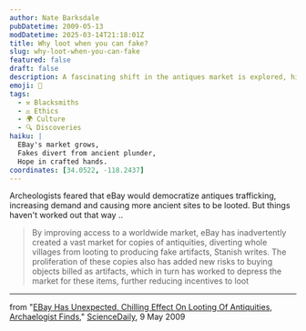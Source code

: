```yaml
---
author: Nate Barksdale
pubDatetime: 2009-05-13
modDatetime: 2025-03-14T21:18:01Z
title: Why loot when you can fake?
slug: why-loot-when-you-can-fake
featured: false
draft: false
description: A fascinating shift in the antiques market is explored, highlighting how eBay's influence changed looting dynamics.
emoji: 🏺
tags:
  - ⚒️ Blacksmiths
  - ⚖️ Ethics
  - 🌍 Culture
  - 🔍 Discoveries
haiku: |
  EBay's market grows,  
  Fakes divert from ancient plunder,  
  Hope in crafted hands.
coordinates: [34.0522, -118.2437]
---
```


Archeologists feared that eBay would democratize antiques trafficking, increasing demand and causing more ancient sites to be looted. But things haven't worked out that way ..

> By improving access to a worldwide market, eBay has inadvertently created a vast market for copies of antiquities, diverting whole villages from looting to producing fake artifacts, Stanish writes. The proliferation of these copies also has added new risks to buying objects billed as artifacts, which in turn has worked to depress the market for these items, further reducing incentives to loot

---

from "[EBay Has Unexpected, Chilling Effect On Looting Of Antiquities, Archaelogist Finds](http://web.archive.org/web/20240114040115/https://www.sciencedaily.com/releases/2009/05/090504193641.htm)," [ScienceDaily](http://web.archive.org/web/20240114040115/https://www.sciencedaily.com/releases/2009/05/090504193641.htm), 9 May 2009
